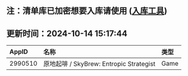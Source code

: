 ## 注：清单库已加密想要入库请使用 ([入库工具](https://github.com/BlankTMing/ManifestAutoUpdate/releases))

## 更新时间：2024-10-14 15:17:44
| AppID | 名称 | 类型  |
| :-------------------- | :----------------------------- | :----------- |
| 2990510 | 原地起啡 / SkyBrew: Entropic Strategist| Game |
